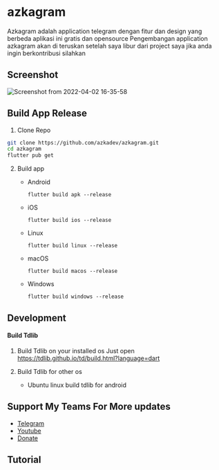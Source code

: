 # azkagram

Azkagram adalah application telegram dengan fitur dan design yang berbeda aplikasi ini gratis dan opensource
Pengembangan application azkagram akan di teruskan setelah saya libur dari project saya jika anda ingin berkontribusi silahkan

## Screenshot

![Screenshot from 2022-04-02 16-35-58](https://user-images.githubusercontent.com/82513502/161377233-65e5f511-1c38-4ee5-9c78-a72f80ef3a37.png)

## Build App Release

1. Clone Repo
```bash
git clone https://github.com/azkadev/azkagram.git
cd azkagram
flutter pub get
```

2. Build app

    - Android
        ```
        flutter build apk --release
        ``` 
    - iOS
        ```
        flutter build ios --release
        ``` 
    - Linux
        ```
        flutter build linux --release
        ``` 
    - macOS
        ```
        flutter build macos --release
        ``` 
    - Windows
        ```
        flutter build windows --release
        ``` 

## Development

#### Build Tdlib
1. Build Tdlib on your installed os
Just open https://tdlib.github.io/td/build.html?language=dart 

2. Build Tdlib for other os

    - Ubuntu linux build tdlib for android


## Support My Teams For More updates

- [Telegram](https://t.me/hexaminate)
- [Youtube](https://www.youtube.com/channel/UCCHKu80MoEitU4jVyVFjS_g)
- [Donate](https://user-images.githubusercontent.com/82513502/160237496-c1f1bbbc-48f0-44e2-b28d-b396e80f099b.jpg)


## Tutorial